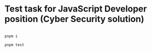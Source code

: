 # Test task for JavaScript Developer position (Cyber Security solution)



```bash

pnpm i

pnpm test
